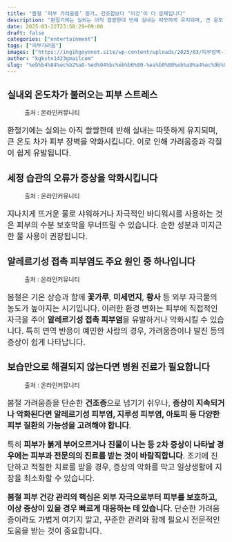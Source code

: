 ```yaml
---
title: "봄철 ‘피부 가려움증’ 증가… 건조함보다 ‘이것’이 더 문제입니다"
description: "환절기에는 실외는 아직 쌀쌀한데 반해 실내는 따뜻하게 유지되며, 큰 온도 차가 피부 장벽을 약화시킵니다. 이로 인해 가려움증과 각질이 쉽게 유발됩니다."
date: 2025-03-22T23:58:29+09:00
draft: false
categories: ["entertainment"]
tags: ["피부가려움"]
images: ["https://ingihgoyonet.site/wp-content/uploads/2025/03/피부장벽-1024x683.jpg", "https://ingihgoyonet.site/wp-content/uploads/2025/03/뜨거운물씻기-1-1024x683.jpg", "https://ingihgoyonet.site/wp-content/uploads/2025/03/접촉성피부염-1024x683.jpg", "https://ingihgoyonet.site/wp-content/uploads/2025/03/보습-803x1024.jpg"]
author: "kgkstn1423gmailcom"
slug: "%eb%b4%84%ec%b2%a0-%ed%94%bc%eb%b6%80-%ea%b0%80%eb%a0%a4%ec%9b%80%ec%a6%9d-%ec%a6%9d%ea%b0%80-%ea%b1%b4%ec%a1%b0%ed%95%a8%eb%b3%b4%eb%8b%a4-%ec%9d%b4%ea%b2%83"
---
```


<h2 >실내외 온도차가 불러오는 피부 스트레스</h2> <figure ><img src="https://ingihgoyonet.site/wp-content/uploads/2025/03/피부장벽-1024x683.jpg" alt="" /><figcaption >출처 : 온라인커뮤니티</figcaption></figure> <p style="font-size:18px">환절기에는 실외는 아직 쌀쌀한데 반해 실내는 따뜻하게 유지되며, 큰 온도 차가 피부 장벽을 약화시킵니다. 이로 인해 가려움증과 각질이 쉽게 유발됩니다.</p> <h2 >세정 습관의 오류가 증상을 악화시킵니다</h2> <figure ><img src="https://ingihgoyonet.site/wp-content/uploads/2025/03/뜨거운물씻기-1-1024x683.jpg" alt="" style="aspect-ratio:16/9;object-fit:cover"/><figcaption >출처 : 온라인커뮤니티</figcaption></figure> <p style="font-size:18px">지나치게 뜨거운 물로 샤워하거나 자극적인 바디워시를 사용하는 것은 피부의 수분 보호막을 무너뜨릴 수 있습니다. 순한 성분과 미지근한 물 사용이 권장됩니다.</p> <h2 >알레르기성 접촉 피부염도 주요 원인 중 하나입니다</h2> <figure ><img src="https://ingihgoyonet.site/wp-content/uploads/2025/03/접촉성피부염-1024x683.jpg" alt="" /><figcaption >출처 : 온라인커뮤니티</figcaption></figure> <p style="font-size:18px">봄철은 기온 상승과 함께 <strong>꽃가루</strong>, <strong>미세먼지</strong>, <strong>황사</strong> 등 외부 자극물의 농도가 높아지는 시기입니다. 이러한 환경 변화는 피부에 직접적인 자극을 주어 <strong>알레르기성 접촉 피부염</strong>을 유발하거나 악화시킬 수 있습니다. 특히 면역 반응이 예민한 사람의 경우, 가려움증이나 발진 등의 증상이 쉽게 나타납니다.</p> <h2 >보습만으로 해결되지 않는다면 병원 진료가 필요합니다</h2> <figure ><img src="https://ingihgoyonet.site/wp-content/uploads/2025/03/보습-803x1024.jpg" alt="" style="aspect-ratio:16/9;object-fit:cover"/><figcaption >출처 : 온라인커뮤니티</figcaption></figure> <p style="font-size:18px">봄철 가려움증을 단순한 <strong>건조증</strong>으로 넘기기 쉬우나, <strong>증상이 지속되거나 악화된다면 알레르기성 피부염, 지루성 피부염, 아토피 등 다양한 피부 질환의 가능성을 고려해야 합니다</strong>.</p> <p style="font-size:18px">특히 <strong>피부가 붉게 부어오르거나 진물이 나는 등 2차 증상이 나타날 경우에는 피부과 전문의의 진료를 받는 것이 바람직합니다</strong>. 조기에 진단하고 적절한 치료를 받을 경우, 증상의 악화를 막고 일상생활에 지장을 최소화할 수 있습니다.</p> <p style="font-size:18px"><strong>봄철 피부 건강 관리의 핵심은 외부 자극으로부터 피부를 보호하고, 이상 증상이 있을 경우 빠르게 대응하는 데 있습니다</strong>. 단순한 가려움증이라도 가볍게 여기지 말고, 꾸준한 관리와 함께 필요시 전문적인 도움을 받는 것이 중요합니다.</p>